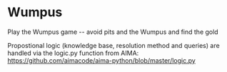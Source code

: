 # Wumpus
Play the Wumpus game -- avoid pits and the Wumpus and find the gold

Propostional logic (knowledge base, resolution method and queries) are handled via the logic.py function from AIMA:
https://github.com/aimacode/aima-python/blob/master/logic.py
